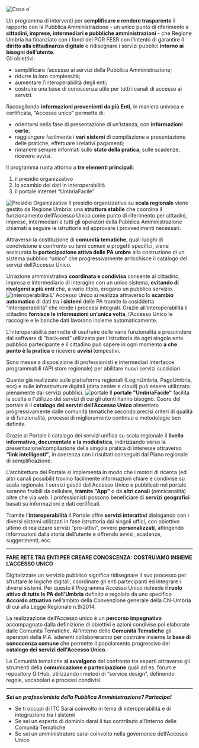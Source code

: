 ![Cosa e'](../../../../../accesso-unico/images/2018/11/cosae.png)

Un programma di interventi per **semplificare e rendere trasparente** il rapporto con la Pubblica Amministrazione - un unico punto di riferimento a **cittadini, imprese, intermediari e pubbliche amministrazioni** - che Regione Umbria ha finanziato con i fondi del POR FESR con l’intento di garantire il **diritto alla cittadinanza digitale** e ridisegnare i servizi pubblici **intorno ai bisogni dell’utente**.
<br>Gli obiettivi:
- semplificare l’accesso ai servizi della Pubblica Amministrazione;
- ridurre la loro complessità;
- aumentare l’interoperabilità degli enti;
- costruire una base di conoscenza utile per tutti i canali di accesso ai servizi.

Raccogliendo **informazioni provenienti da più Enti**, in maniera univoca e certificata, “Accesso unico” permette di:
 - orientarsi nella fase di presentazione di un’istanza, con **informazioni certe**;
 - raggiungere facilmente i **vari sistemi** di compilazione e presentazione delle pratiche, effettuare i relativi pagamenti;
- rimanere sempre informati sullo **stato della pratica**, sulle scadenze, ricevere avvisi.

Il programma ruota attorno a **tre elementi principali**:

1. il presidio organizzativo
2. lo scambio dei dati in interoperabilità
3. il portale internet “UmbriaFacile”

![Presidio Organizzativo](../../../../accesso-unico/images/2018/11/presidioorganizzativo.png)
Il presidio organizzativo su **scala regionale** viene gestito da Regione Umbria: una **struttura stabile** che coordina il funzionamento dell’Accesso Unico come punto di riferimento per cittadini, imprese, intermediari e tutti gli operatori della Pubblica Amministrazione chiamati a seguire le istruttorie ed approvare i provvedimenti necessari.

Attraverso la costituzione di **comunità tematiche**, quali luoghi di condivisione e confronto su temi comuni e progetti specifici, viene assicurata la **partecipazione attiva delle PA umbre** alla costruzione di un sistema pubblico “unico” che progressivamente arricchisce il catalogo dei servizi dell’Accesso Unico.

Un’azione amministrativa **coordinata e condivisa** consente al cittadino, impresa e intermediario di interagire con un unico sistema, **evitando di rivolgersi a più enti** che, a vario titolo, erogano un pubblico servizio.
![interoperabilità](../../../../accesso-unico/images/2018/11/interoperabilita.png)
L’ Accesso Unico si realizza attraverso lo **scambio automatico** di dati tra i **sistemi** delle PA tramite la cosiddetta “interoperabilità” che rende i processi integrati.
Grazie all’interoperabilità il cittadino **fornisce le informazioni un’unica volta**, l’Accesso Unico le raccoglie e le banche dati lavorano insieme automaticamente.

L’interoperabilità permette di usufruire delle varie funzionalità a prescindere dal software di “back-end” utilizzato per l'istruttoria da ogni singolo ente pubblico partecipante e il cittadino può sapere in ogni momento **a che punto è la pratica** e ricevere **avvisi** tempestivi.

Sono messe a disposizione di professionisti e intermediari interfacce programmabili (API store regionale) per abilitare nuovi servizi sussidiari.

Quanto già realizzato sulle piattaforme regionali (LoginUmbria, PagoUmbria, ecc) e sulle infrastrutture digitali (data center e cloud) può essere utilizzato pienamente dai servizi pubblici.
![portale](../../../../accesso-unico/images/2018/11/portale.png)
Il **portale "UmbriaFacile"** facilita la scelta e l'utilizzo dei servizi di cui gli utenti hanno bisogno.
Cuore del portale è il **catalogo dei servizi dell’Accesso Unico** alimentato progressivamente dalle comunità tematiche secondo precisi criteri di qualità e di funzionalità, processi di miglioramento continuo e metodologie ben definite.

Grazie al Portale il catalogo dei servizi unifica su scala regionale il **livello informativo, documentale e la modulistica**, indirizzando verso la presentazione/compilazione della singola pratica di interesse attraverso **“link intelligenti”**, in coerenza con i risultati conseguiti dal Piano regionale di semplificazione.

L’architettura del Portale si implementa in modo che i motori di ricerca (ed altri canali possibili) trovino facilmente informazioni chiare e condivise su scala regionale.
I servizi gestiti dall’Accesso Unico e pubblicati nel portale saranno fruibili da cellulare,  **tramite "App"** o da **altri canali** (omnicanalità) oltre che via web.
I professionisti possono beneficiare di **servizi geografici** basati su informazioni e dati certificati.

Tramite l’**interoperabilità** il Portale offre **servizi interattivi** dialogando con i diversi sistemi utilizzati in fase istruttoria dai singoli uffici, con obiettivo ultimo di realizzare servizi “pro-attivi”, ovvero **personalizzati**, attingendo informazioni dalla storia dell’utente e offrendo avvisi, scadenze, suggerimenti, ecc.
-   -----------------------------------------

**FARE RETE TRA ENTI PER CREARE CONOSCENZA:
COSTRUIAMO INSIEME L’ACCESSO UNICO**

Digitalizzare un servizio pubblico significa ridisegnare il suo processo per sfruttare le logiche digitali, coordinare gli enti partecipanti ed integrare i diversi sistemi.
Per questo il Programma Accesso Unico richiede il **ruolo attivo di tutte le PA dell’Umbria** definito e regolato da uno specifico **Accordo attuativo** nell’ambito della Convenzione generale della CN-Umbria di cui alla Legge Regionale n.9/2014.

La realizzazione dell’Accesso unico è un **percorso impegnativo** accompagnato dalla  definizione di obiettivi e azioni condivise poi elaborate dalle Comunità Tematiche.
All’interno delle **Comunità Tematiche** gli operatori della P.A. aderenti collaboreranno per costruire insieme la **base di conoscenza comune** che permette il popolamento progressivo del **catalogo dei servizi dell'Accesso Unico**.

Le Comunità tematiche **si avvalgono** del confronto tra esperti attraverso gli strumenti della **comunicazione e partecipazione** quali ad es. forum e repository GitHub, utilizzando i metodi di “service design”, definendo regole, vocabolari e processi condivisi.

- ------------------------------

***Sei un professionista della Pubblica Amministrazione?
  Partecipa!***


- Se ti occupi di ITC  Sarai coinvolto in tema di interoperabilità e di integrazione tra i sistemi
- Se sei un esperto di dominio darai il tuo contributo all’interno delle Comunità Tematiche
- Se sei un amministratore sarai coinvolto nella governance dell’Accesso Unico

